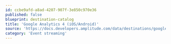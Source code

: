 ```yaml
---
id: ccbe9afd-a8ad-4207-907f-3e850c970e36
published: false
blueprint: destination-catalog
title: 'Google Analytics 4 (iOS/Android)'
source: 'https://docs.developers.amplitude.com/data/destinations/google-analytics-4-ios-android'
category: 'Event streaming'
---
```

